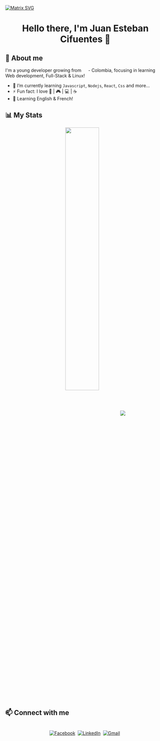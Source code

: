  [![Matrix SVG](https://raw.githubusercontent.com/rodrigograca31/rodrigograca31/master/matrix.svg)]() 

  <h1 align="center"><b>
   Hello there, I'm Juan Esteban Cifuentes 👋</b>
</h1>

## :triangular_flag_on_post: About me

I'm a young developer growing  from <img src="https://www.worldometers.info/img/flags/co-flag.gif" width="14"/> - Colombia,  focusing in learning  Web development, Full-Stack & Linux! 
- 🌱 I’m currently learning `Javascript`, `Nodejs`, `React`, `Css` and more...
- ⚡ Fun fact: I love :book: | :video_game: | :computer: | :coffee:
- :speech_balloon: Learning English & French!

## :bar_chart: My Stats

<p align="center">
 <img align="center" width="46%" src="https://github-readme-stats.vercel.app/api/wakatime?username=JuanEstebanCC&layout=compact">

   <img  align="center"  src="https://github-readme-stats.vercel.app/api/top-langs/?username=JuanEstebanCC&layout=compact">
 </ṕ>
 


## :mailbox:  Connect with me
<p align="center">
<br>
<a href="https://www.facebook.com/juanestebancifuentesl"><img src="https://img.shields.io/badge/facebook-%231877F2.svg?&style=for-the-badge&logo=facebook&logoColor=white" alt="Facebook" /></a>&nbsp;
<a href="https://www.linkedin.com/in/juan-esteban-cifuentes-0bb76a198/"><img src="https://img.shields.io/badge/linkedin-%230077B5.svg?&style=for-the-badge&logo=linkedin&logoColor=white" alt="LinkedIn" /></a>&nbsp;
<a href="mailto:juanescifuentes75@gmail.com"><img src="https://img.shields.io/badge/gmail-%23D14836.svg?&style=for-the-badge&logo=gmail&logoColor=white" alt="Gmail"/></a>&nbsp;

</p>

<!--
**JuanEstebanCC/JuanEstebanCC** is a ✨ _special_ ✨ repository because its `README.md` (this file) appears on your GitHub profile.

Here are some ideas to get you started:

- 🔭 I’m currently working on ...

- 👯 I’m looking to collaborate on ...
- 🤔 I’m looking for help with ...
- 💬 Ask me about ...
- 📫 How to reach me: ...
- 😄 Pronouns: ..

--
